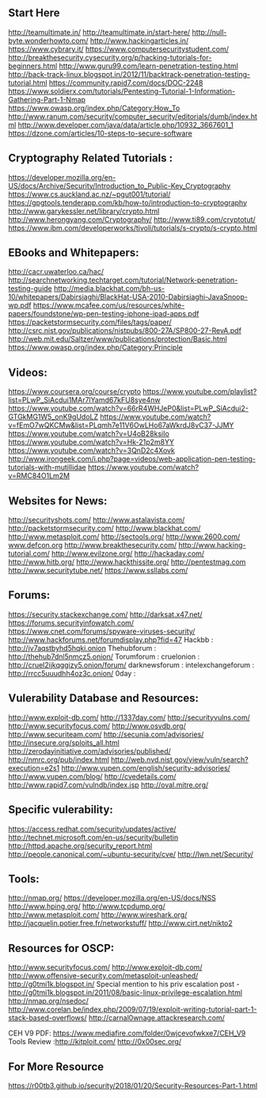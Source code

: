 ## Start Here
http://teamultimate.in/	
http://teamultimate.in/start-here/
http://null-byte.wonderhowto.com/
http://www.hackingarticles.in/
https://www.cybrary.it/
https://www.computersecuritystudent.com/
http://breakthesecurity.cysecurity.org/p/hacking-tutorials-for-beginners.html
http://www.guru99.com/learn-penetration-testing.html
http://back-track-linux.blogspot.in/2012/11/backtrack-penetration-testing-tutorial.html
https://community.rapid7.com/docs/DOC-2248
https://www.soldierx.com/tutorials/Pentesting-Tutorial-1-Information-Gathering-Part-1-Nmap
https://www.owasp.org/index.php/Category:How_To
http://www.ranum.com/security/computer_security/editorials/dumb/index.html
http://www.developer.com/java/data/article.php/10932_3667601_1
https://dzone.com/articles/10-steps-to-secure-software

## Cryptography Related Tutorials : 
https://developer.mozilla.org/en-US/docs/Archive/Security/Introduction_to_Public-Key_Cryptography
https://www.cs.auckland.ac.nz/~pgut001/tutorial/
https://gpgtools.tenderapp.com/kb/how-to/introduction-to-cryptography
http://www.garykessler.net/library/crypto.html
http://www.herongyang.com/Cryptography/
http://www.ti89.com/cryptotut/
https://www.ibm.com/developerworks/tivoli/tutorials/s-crypto/s-crypto.html

## EBooks and Whitepapers:
http://cacr.uwaterloo.ca/hac/
http://searchnetworking.techtarget.com/tutorial/Network-penetration-testing-guide
http://media.blackhat.com/bh-us-10/whitepapers/Dabirsiaghi/BlackHat-USA-2010-Dabirsiaghi-JavaSnoop-wp.pdf
https://www.mcafee.com/us/resources/white-papers/foundstone/wp-pen-testing-iphone-ipad-apps.pdf
https://packetstormsecurity.com/files/tags/paper/
http://csrc.nist.gov/publications/nistpubs/800-27A/SP800-27-RevA.pdf
http://web.mit.edu/Saltzer/www/publications/protection/Basic.html
https://www.owasp.org/index.php/Category:Principle

## Videos:
https://www.coursera.org/course/crypto
https://www.youtube.com/playlist?list=PLwP_SiAcdui1MAr7lYamd67kFU8sye4nw
https://www.youtube.com/watch?v=66rR4WHJeP0&list=PLwP_SiAcdui2-GTGkMG1W5_onK9gUdoLZ
https://www.youtube.com/watch?v=fEmO7wQKCMw&list=PLqmh7e11V6OwLHo67aWkrdJ8vC37-JJMY
https://www.youtube.com/watch?v=U4oB28ksiIo
https://www.youtube.com/watch?v=Hk-21p2m8YY
https://www.youtube.com/watch?v=3QnD2c4Xovk
http://www.irongeek.com/i.php?page=videos/web-application-pen-testing-tutorials-with-mutillidae
https://www.youtube.com/watch?v=RMC84O1Lm2M

## Websites for News:
http://securityshots.com/
http://www.astalavista.com/
http://packetstormsecurity.com/
http://www.blackhat.com/
http://www.metasploit.com/
http://sectools.org/
http://www.2600.com/
www.defcon.org
http://www.breakthesecurity.com/
http://www.hacking-tutorial.com/
http://www.evilzone.org/
http://hackaday.com/
http://www.hitb.org/
http://www.hackthissite.org/
http://pentestmag.com
http://www.securitytube.net/
https://www.ssllabs.com/

## Forums:
https://security.stackexchange.com/
http://darksat.x47.net/
https://forums.securityinfowatch.com/
https://www.cnet.com/forums/spyware-viruses-security/
http://www.hackforums.net/forumdisplay.php?fid=47
Hackbb         		: http://jv7aqstbyhd5hqki.onion
Thehubforum         : http://thehub7dnl5nmcz5.onion/
Torumforum			:
cruelonion          : http://cruel2ijkqggizy5.onion/forum/
darknewsforum		:
intelexchangeforum  : http://rrcc5uuudhh4oz3c.onion/
0day				:
 
## Vulerability Database and Resources:
http://www.exploit-db.com/
http://1337day.com/
http://securityvulns.com/
http://www.securityfocus.com/
http://www.osvdb.org/
http://www.securiteam.com/
http://secunia.com/advisories/
http://insecure.org/sploits_all.html
http://zerodayinitiative.com/advisories/published/
http://nmrc.org/pub/index.html
http://web.nvd.nist.gov/view/vuln/search?execution=e2s1
http://www.vupen.com/english/security-advisories/
http://www.vupen.com/blog/
http://cvedetails.com/
http://www.rapid7.com/vulndb/index.jsp
http://oval.mitre.org/


## Specific vulerability:
https://access.redhat.com/security/updates/active/
http://technet.microsoft.com/en-us/security/bulletin
http://httpd.apache.org/security_report.html
http://people.canonical.com/~ubuntu-security/cve/
http://lwn.net/Security/


## Tools:
http://nmap.org/
https://developer.mozilla.org/en-US/docs/NSS
http://www.hping.org/
http://www.tcpdump.org/
http://www.metasploit.com/
http://www.wireshark.org/
http://jacquelin.potier.free.fr/networkstuff/
http://www.cirt.net/nikto2


## Resources for OSCP:
http://www.securityfocus.com/
http://www.exploit-db.com/
http://www.offensive-security.com/metasploit-unleashed/
http://g0tmi1k.blogspot.in/ Special mention to his priv escalation post -
http://g0tmi1k.blogspot.in/2011/08/basic-linux-privilege-escalation.html
http://nmap.org/nsedoc/
http://www.corelan.be/index.php/2009/07/19/exploit-writing-tutorial-part-1-stack-based-overflows/
http://carnal0wnage.attackresearch.com/

CEH V9 PDF: https://www.mediafire.com/folder/0wjcevofwkxe7/CEH_V9
Tools Review :http://kitploit.com/
http://0x00sec.org/

## For More Resource
https://r00tb3.github.io/security/2018/01/20/Security-Resources-Part-1.html
